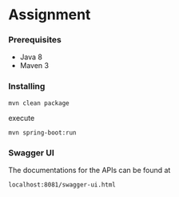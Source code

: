 # Assignment

### Prerequisites

* Java 8
* Maven 3

### Installing

```
mvn clean package
```

execute

```
mvn spring-boot:run
```

### Swagger UI

The documentations for the APIs can be found at

```
localhost:8081/swagger-ui.html
```